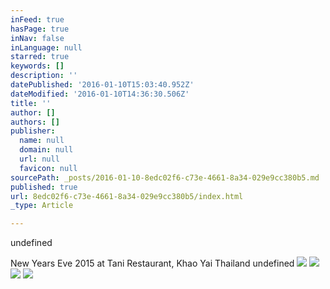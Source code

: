 ```yaml
---
inFeed: true
hasPage: true
inNav: false
inLanguage: null
starred: true
keywords: []
description: ''
datePublished: '2016-01-10T15:03:40.952Z'
dateModified: '2016-01-10T14:36:30.506Z'
title: ''
author: []
authors: []
publisher:
  name: null
  domain: null
  url: null
  favicon: null
sourcePath: _posts/2016-01-10-8edc02f6-c73e-4661-8a34-029e9cc380b5.md
published: true
url: 8edc02f6-c73e-4661-8a34-029e9cc380b5/index.html
_type: Article

---
```

undefined

New Years Eve 2015 at Tani Restaurant, Khao Yai Thailand
undefined
![](https://the-grid-user-content.s3-us-west-2.amazonaws.com/05d0870d-472b-43ff-a9b6-813e33761a84.JPG)
![](https://the-grid-user-content.s3-us-west-2.amazonaws.com/6968561f-a571-4447-b72c-ef26aaa95540.JPG)
![](https://the-grid-user-content.s3-us-west-2.amazonaws.com/770a8c63-1896-4d07-942e-3e5c89ce03a5.JPG)
![](https://the-grid-user-content.s3-us-west-2.amazonaws.com/c9f5e5b6-c13c-4b23-8aef-3dbcd0c32585.JPG)
